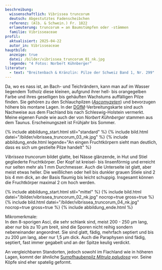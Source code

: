 ```yaml
---
beschreibung:
  wissenschaftlich: Vibrissea truncorum
  deutsch: Abgestutztes Fadenscheibchen
  referenz: (Alb. & Schwein.) Fr. 1822
  erlaeuterung: truncorum = an Baumstümpfen oder -stämmen
  familie: Vibrisseaceae
profil:
  aktualisiert: 2025-04-22
  autor_in: Vibrisseaceae
hauptbild:
  anzeige: true
  datei: /bilder/vibrissea_truncorum_01_nk.jpg
  legende: "4 Fotos: Norbert Kühnberger"
literatur:
  - text: "Breitenbach & Kränzlin: Pilze der Schweiz Band 1, Nr. 299"
---
```

Da, wo es nass ist, an Bach- und Teichrändern, kann man auf im Wasser liegendem Totholz diese kleinen, aufgrund ihrer hell- bis orangegelben Farbe und ihres geselligen bis gehäuften Wachstums auffälligen Pilze finden. Sie gehören zu den Schlauchpilzen (*[Ascomyzeten](Ascomyzeten "Glossar")*) und bevorzugen höhere bis montane Lagen. In der [DGfM](DGfM "Glossar")-Verbreitungskarte sind auch Nachweise aus dem Flachland bis nach Schleswig-Holstein vermerkt. Meine eigenen Funde wie auch der von *Norbert Kühnberger* stammen aus dem Taunus. Erscheinungszeit ist Frühjahr bis Sommer.

{% include abbildung_start.html stil="standard" %}
{% include bild.html datei="/bilder/vibrissea_truncorum_03_nk.jpg" %}
{% include abbildung_ende.html legende="An eingen Fruchtkörpern sieht man deutlich, dass es sich um gestielte Pilze handelt" %}

*Vibrissea truncorum* bildet glatte, bei Nässe glänzende, in Hut und Stiel gegliederte Fruchtkörper. Der Kopf ist kreisel- bis linsenförmig und erreicht nur selten mehr als 1 mm Durchmesser. Auch die Unterseite ist glatt, aber meist etwas heller. Die weißlichen oder hell bis dunkler grauen Stiele sind 2 bis 4 mm dick, an der Basis flaumig bis leicht schuppig. Insgesamt können die Fruchtkörper maximal 2 cm hoch werden.

{% include abbildung_start.html stil="mittel" %}
{% include bild.html datei="/bilder/vibrissea_truncorum_02_nk.jpg" nocrop=true gross=true %}
{% include bild.html datei="/bilder/vibrissea_truncorum_04_nk.jpg" nocrop=true gross=true %}
{% include abbildung_ende.html %}

Mikromerkmale:\
In den 8-sporigen Asci, die sehr schlank sind, meist 200 - 250 µm lang, aber nur bis zu 10 µm breit, sind die Sporen nicht reihig sondern nebeneinander angeordnet. Sie sind glatt, fädig, mehrfach septiert und bis zu 200 µm lang, aber nur 1,5 µm dick. Auch die Paraphysen sind fädig, septiert, fast immer gegabelt und an der Spitze keulig verdickt.

An vergleichbaren Standorten, jedoch sowohl im Flachland wie in höheren Lagen, kommt der ähnliche [Sumpfhaubenpilz *Mitrula paludosa*](/pilze/mitrula-paludosa-sumpfhaubenpilz) vor. Seine Köpfe sind eher spatelig geformt.
